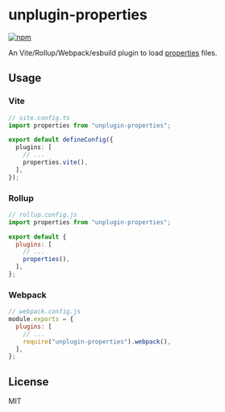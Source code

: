# unplugin-properties

[![npm](https://img.shields.io/npm/v/unplugin-properties)](https://www.npmjs.com/package/unplugin-properties)

An Vite/Rollup/Webpack/esbuild plugin to load [properties](https://en.wikipedia.org/wiki/.properties) files.

## Usage

### Vite

```ts
// vite.config.ts
import properties from "unplugin-properties";

export default defineConfig({
  plugins: [
    // ...
    properties.vite(),
  ],
});
```

### Rollup

```js
// rollup.config.js
import properties from "unplugin-properties";

export default {
  plugins: [
    // ...
    properties(),
  ],
};
```

### Webpack

```js
// webpack.config.js
module.exports = {
  plugins: [
    // ...
    require("unplugin-properties").webpack(),
  ],
};
```

## License

MIT
